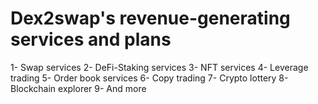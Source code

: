 # Dex2swap's revenue-generating services and plans
1- Swap services
2- DeFi-Staking services
3- NFT services
4- Leverage trading
5- Order book services
6- Copy trading
7- Crypto lottery
8- Blockchain explorer
9- And more
